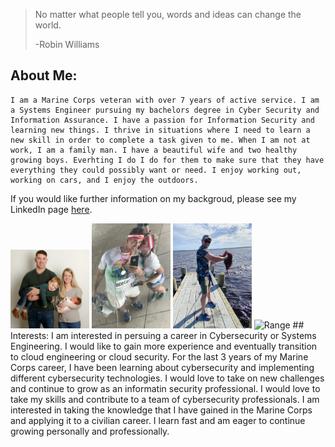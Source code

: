 >No matter what people tell you, words 
>and ideas can change the world.
>
>-Robin Williams

## About Me:
    I am a Marine Corps veteran with over 7 years of active service. I am a Systems Engineer pursuing my bachelors degree in Cyber Security and Information Assurance. I have a passion for Information Security and learning new things. I thrive in situations where I need to learn a new skill in order to complete a task given to me. When I am not at work, I am a family man. I have a beautiful wife and two healthy growing boys. Everhting I do I do for them to make sure that they have everything they could possibly want or need. I enjoy working out, working on cars, and I enjoy the outdoors. 

If you would like further information on my backgroud, please see my LinkedIn page [here](https://www.linkedin.com/in/forest-nett-a8b839151/). 

<p float="middle">
    <img src="/images/Family.jpg" width="25%" title="My family" />
    <img src="/images/ColorRun.JPG" width="25%" title="ColorRun" />
    <img src="/images/Fishing.jpg" width="25%" title="Fishing" />
    <img src="/images/Range.jpg" width="25%" title="Range" />
## Interests:
    I am interested in persuing a career in Cybersecurity or Systems Engineering. I would like to gain more experience and eventually transition to cloud engineering or cloud security. For the last 3 years of my Marine Corps career, I have been learning about cybersecurity and implementing different cybersecurity technologies. I would love to take on new challenges and continue to grow as an informatin security professional. I would love to take my skills and contribute to a team of cybersecurity professionals. I am interested in taking the knowledge that I have gained in the Marine Corps and applying it to a civilian career. I learn fast and am eager to continue growing personally and professionally.
</p>
